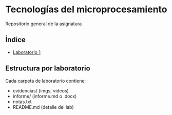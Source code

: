 # Tecnologías del microprocesamiento
Repositorio general de la asignatura

## Índice
- [Laboratorio 1](lab1/README.md)

## Estructura por laboratorio
Cada carpeta de laboratorio contiene:
- evidencias/ (imgs, videos)
- informe/ (informe.md o .docx)
- notas.txt
- README.md (detalle del lab)
